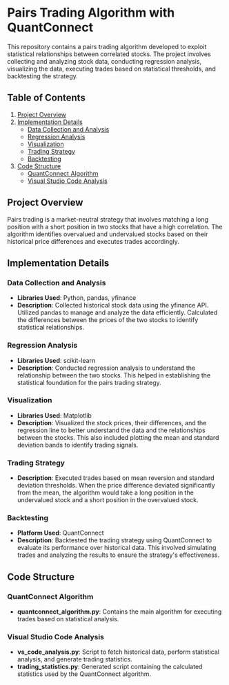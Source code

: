 # Pairs Trading Algorithm with QuantConnect

This repository contains a pairs trading algorithm developed to exploit statistical relationships between correlated stocks. The project involves collecting and analyzing stock data, conducting regression analysis, visualizing the data, executing trades based on statistical thresholds, and backtesting the strategy.

## Table of Contents

1. [Project Overview](#project-overview)
2. [Implementation Details](#implementation-details)
    - [Data Collection and Analysis](#data-collection-and-analysis)
    - [Regression Analysis](#regression-analysis)
    - [Visualization](#visualization)
    - [Trading Strategy](#trading-strategy)
    - [Backtesting](#backtesting)
3. [Code Structure](#code-structure)
    - [QuantConnect Algorithm](#quantconnect-algorithm)
    - [Visual Studio Code Analysis](#visual-studio-code-analysis)

## Project Overview

Pairs trading is a market-neutral strategy that involves matching a long position with a short position in two stocks that have a high correlation. The algorithm identifies overvalued and undervalued stocks based on their historical price differences and executes trades accordingly.

## Implementation Details

### Data Collection and Analysis

- **Libraries Used**: Python, pandas, yfinance
- **Description**: Collected historical stock data using the yfinance API. Utilized pandas to manage and analyze the data efficiently. Calculated the differences between the prices of the two stocks to identify statistical relationships.

### Regression Analysis

- **Libraries Used**: scikit-learn
- **Description**: Conducted regression analysis to understand the relationship between the two stocks. This helped in establishing the statistical foundation for the pairs trading strategy.

### Visualization

- **Libraries Used**: Matplotlib
- **Description**: Visualized the stock prices, their differences, and the regression line to better understand the data and the relationships between the stocks. This also included plotting the mean and standard deviation bands to identify trading signals.

### Trading Strategy

- **Description**: Executed trades based on mean reversion and standard deviation thresholds. When the price difference deviated significantly from the mean, the algorithm would take a long position in the undervalued stock and a short position in the overvalued stock.

### Backtesting

- **Platform Used**: QuantConnect
- **Description**: Backtested the trading strategy using QuantConnect to evaluate its performance over historical data. This involved simulating trades and analyzing the results to ensure the strategy's effectiveness.

## Code Structure

### QuantConnect Algorithm

- **quantconnect_algorithm.py**: Contains the main algorithm for executing trades based on statistical analysis.

### Visual Studio Code Analysis

- **vs_code_analysis.py**: Script to fetch historical data, perform statistical analysis, and generate trading statistics.
- **trading_statistics.py**: Generated script containing the calculated statistics used by the QuantConnect algorithm.

